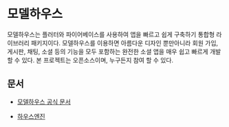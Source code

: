 # 모델하우스

모델하우스는 플러터와 파이어베이스를 사용하여 앱을 빠르고 쉽게 구축하기 통합형 라이브러리 패키지이다.
모델하우스를 이용하면 아름다운 디자인 뿐만아니라 회원 가입, 게시판, 채팅, 소셜 등의 기능을 모두 포함하는 완전한 소셜 앱을 매우 쉽고 빠르게 개발 할 수 있다.
본 프로젝트는 오픈소스이며, 누구든지 참여 할 수 있다.

## 문서

- [모델하우스 공식 문서](https://thruthesky.github.io/model_house/)

- [하우스엔진](https://github.com/thruthesky/hengine)
